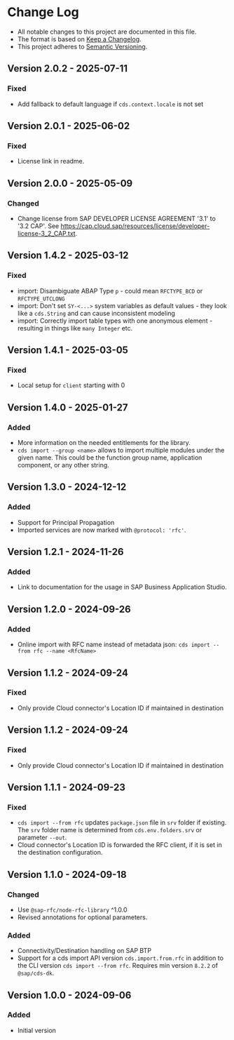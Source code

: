 # Change Log

- All notable changes to this project are documented in this file.
- The format is based on [Keep a Changelog](https://keepachangelog.com/).
- This project adheres to [Semantic Versioning](https://semver.org/).

## Version 2.0.2 - 2025-07-11

### Fixed

- Add fallback to default language if `cds.context.locale` is not set

## Version 2.0.1 - 2025-06-02

### Fixed

- License link in readme.

## Version 2.0.0 - 2025-05-09

### Changed

- Change license from SAP DEVELOPER LICENSE AGREEMENT '3.1' to '3.2 CAP'. See https://cap.cloud.sap/resources/license/developer-license-3_2_CAP.txt.

## Version 1.4.2 - 2025-03-12

### Fixed

- import: Disambiguate ABAP Type `p` - could mean `RFCTYPE_BCD` or `RFCTYPE_UTCLONG`
- import: Don't set `SY-<...>` system variables as default values - they look like a `cds.String` and can cause inconsistent modeling
- import: Correctly import table types with one anonymous element - resulting in things like `many Integer` etc.

## Version 1.4.1 - 2025-03-05

### Fixed

- Local setup for `client` starting with 0

## Version 1.4.0 - 2025-01-27

### Added

- More information on the needed entitlements for the library.
- `cds import --group <name>` allows to import multiple modules under the given name.  This could be the function group name, application component, or any other string.

## Version 1.3.0 - 2024-12-12

### Added

- Support for Principal Propagation
- Imported services are now marked with `@protocol: 'rfc'`.

## Version 1.2.1 - 2024-11-26

### Added

- Link to documentation for the usage in SAP Business Application Studio.

## Version 1.2.0 - 2024-09-26

### Added

- Online import with RFC name instead of metadata json: `cds import --from rfc --name <RfcName>`

## Version 1.1.2 - 2024-09-24

### Fixed

- Only provide Cloud connector's Location ID if maintained in destination

## Version 1.1.2 - 2024-09-24

### Fixed

- Only provide Cloud connector's Location ID if maintained in destination

## Version 1.1.1 - 2024-09-23

### Fixed

- `cds import --from rfc` updates `package.json` file in `srv` folder if existing. The `srv` folder name is determined from `cds.env.folders.srv` or parameter `--out`.
- Cloud connector's Location ID is forwarded the RFC client, if it is set in the destination configuration.

## Version 1.1.0 - 2024-09-18

### Changed

- Use `@sap-rfc/node-rfc-library` ^1.0.0
- Revised annotations for optional parameters.

### Added

- Connectivity/Destination handling on SAP BTP
- Support for a cds import API version `cds.import.from.rfc` in addition to the CLI version `cds import --from rfc`. Requires min version `8.2.2` of `@sap/cds-dk`.


## Version 1.0.0 - 2024-09-06

### Added

- Initial version
